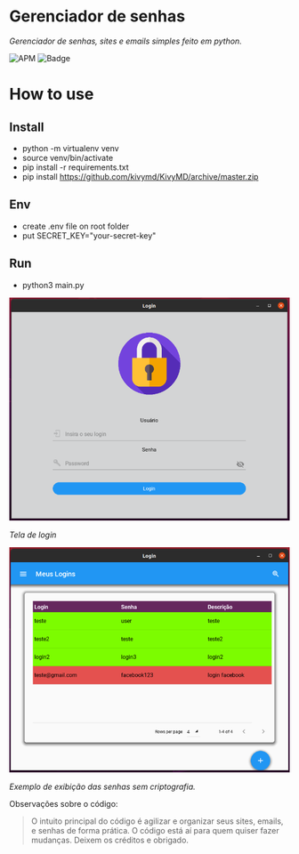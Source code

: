 # Gerenciador de senhas
*Gerenciador de senhas, sites e emails simples feito em python.*


![APM](https://img.shields.io/apm/l/vim-mode?color=green&label=license&logo=mit&logoColor=mit)
![Badge](https://img.shields.io/static/v1?label=python&message=tools&color=red&flat&logo=PYTHON)

# How to use

## Install
- python -m virtualenv venv
- source venv/bin/activate
- pip install -r requirements.txt
- pip install https://github.com/kivymd/KivyMD/archive/master.zip

## Env
- create .env file on root folder
- put SECRET_KEY="your-secret-key"

## Run
- python3 main.py

<img src="./images/github/preview.png">

*Tela de login*

<img src="./images/github/tabela.png">

*Exemplo de exibição das senhas sem criptografia.*


Observações sobre o código:
<blockquote> O intuito principal do código é agilizar e organizar seus sites, emails, e senhas de forma prática.
O código está aí para quem quiser fazer mudanças. Deixem os créditos e obrigado.</blockquote>
